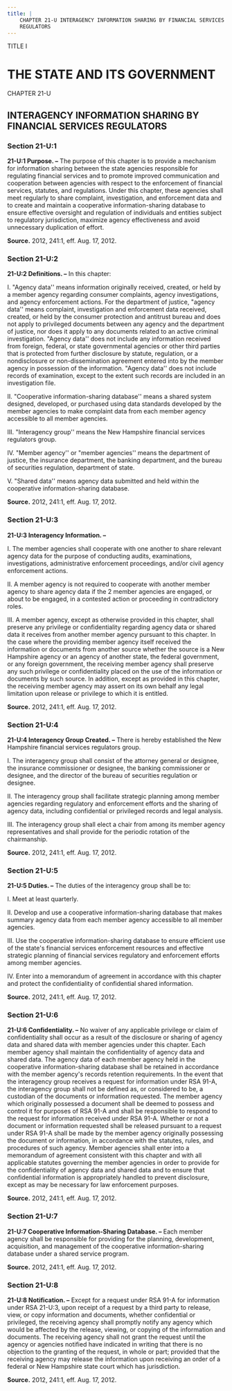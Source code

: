 ```yaml
---
title: |
    CHAPTER 21-U INTERAGENCY INFORMATION SHARING BY FINANCIAL SERVICES
    REGULATORS
---
```


TITLE I
                                             
THE STATE AND ITS GOVERNMENT
============================

CHAPTER 21-U
                                             
INTERAGENCY INFORMATION SHARING BY FINANCIAL SERVICES REGULATORS
----------------------------------------------------------------

### Section 21-U:1

 **21-U:1 Purpose. –** The purpose of this chapter is to provide a
mechanism for information sharing between the state agencies responsible
for regulating financial services and to promote improved communication
and cooperation between agencies with respect to the enforcement of
financial services, statutes, and regulations. Under this chapter, these
agencies shall meet regularly to share complaint, investigation, and
enforcement data and to create and maintain a cooperative
information-sharing database to ensure effective oversight and
regulation of individuals and entities subject to regulatory
jurisdiction, maximize agency effectiveness and avoid unnecessary
duplication of effort.

**Source.** 2012, 241:1, eff. Aug. 17, 2012.

### Section 21-U:2

 **21-U:2 Definitions. –** In this chapter:
                                             
 I. "Agency data'' means information originally received, created, or
held by a member agency regarding consumer complaints, agency
investigations, and agency enforcement actions. For the department of
justice, "agency data'' means complaint, investigation and enforcement
data received, created, or held by the consumer protection and antitrust
bureau and does not apply to privileged documents between any agency and
the department of justice, nor does it apply to any documents related to
an active criminal investigation. "Agency data'' does not include any
information received from foreign, federal, or state governmental
agencies or other third parties that is protected from further
disclosure by statute, regulation, or a nondisclosure or
non-dissemination agreement entered into by the member agency in
possession of the information. "Agency data'' does not include records
of examination, except to the extent such records are included in an
investigation file.
                                             
 II. "Cooperative information-sharing database'' means a shared
system designed, developed, or purchased using data standards developed
by the member agencies to make complaint data from each member agency
accessible to all member agencies.
                                             
 III. "Interagency group'' means the New Hampshire financial services
regulators group.
                                             
 IV. "Member agency'' or "member agencies'' means the department of
justice, the insurance department, the banking department, and the
bureau of securities regulation, department of state.
                                             
 V. "Shared data'' means agency data submitted and held within the
cooperative information-sharing database.

**Source.** 2012, 241:1, eff. Aug. 17, 2012.

### Section 21-U:3

 **21-U:3 Interagency Information. –**
                                             
 I. The member agencies shall cooperate with one another to share
relevant agency data for the purpose of conducting audits, examinations,
investigations, administrative enforcement proceedings, and/or civil
agency enforcement actions.
                                             
 II. A member agency is not required to cooperate with another member
agency to share agency data if the 2 member agencies are engaged, or
about to be engaged, in a contested action or proceeding in
contradictory roles.
                                             
 III. A member agency, except as otherwise provided in this chapter,
shall preserve any privilege or confidentiality regarding agency data or
shared data it receives from another member agency pursuant to this
chapter. In the case where the providing member agency itself received
the information or documents from another source whether the source is a
New Hampshire agency or an agency of another state, the federal
government, or any foreign government, the receiving member agency shall
preserve any such privilege or confidentiality placed on the use of the
information or documents by such source. In addition, except as provided
in this chapter, the receiving member agency may assert on its own
behalf any legal limitation upon release or privilege to which it is
entitled.

**Source.** 2012, 241:1, eff. Aug. 17, 2012.

### Section 21-U:4

 **21-U:4 Interagency Group Created. –** There is hereby established
the New Hampshire financial services regulators group.
                                             
 I. The interagency group shall consist of the attorney general or
designee, the insurance commissioner or designee, the banking
commissioner or designee, and the director of the bureau of securities
regulation or designee.
                                             
 II. The interagency group shall facilitate strategic planning among
member agencies regarding regulatory and enforcement efforts and the
sharing of agency data, including confidential or privileged records and
legal analysis.
                                             
 III. The interagency group shall elect a chair from among its member
agency representatives and shall provide for the periodic rotation of
the chairmanship.

**Source.** 2012, 241:1, eff. Aug. 17, 2012.

### Section 21-U:5

 **21-U:5 Duties. –** The duties of the interagency group shall be
to:
                                             
 I. Meet at least quarterly.
                                             
 II. Develop and use a cooperative information-sharing database that
makes summary agency data from each member agency accessible to all
member agencies.
                                             
 III. Use the cooperative information-sharing database to ensure
efficient use of the state's financial services enforcement resources
and effective strategic planning of financial services regulatory and
enforcement efforts among member agencies.
                                             
 IV. Enter into a memorandum of agreement in accordance with this
chapter and protect the confidentiality of confidential shared
information.

**Source.** 2012, 241:1, eff. Aug. 17, 2012.

### Section 21-U:6

 **21-U:6 Confidentiality. –** No waiver of any applicable privilege
or claim of confidentiality shall occur as a result of the disclosure or
sharing of agency data and shared data with member agencies under this
chapter. Each member agency shall maintain the confidentiality of agency
data and shared data. The agency data of each member agency held in the
cooperative information-sharing database shall be retained in accordance
with the member agency's records retention requirements. In the event
that the interagency group receives a request for information under RSA
91-A, the interagency group shall not be defined as, or considered to
be, a custodian of the documents or information requested. The member
agency which originally possessed a document shall be deemed to possess
and control it for purposes of RSA 91-A and shall be responsible to
respond to the request for information received under RSA 91-A. Whether
or not a document or information requested shall be released pursuant to
a request under RSA 91-A shall be made by the member agency originally
possessing the document or information, in accordance with the statutes,
rules, and procedures of such agency. Member agencies shall enter into a
memorandum of agreement consistent with this chapter and with all
applicable statutes governing the member agencies in order to provide
for the confidentiality of agency data and shared data and to ensure
that confidential information is appropriately handled to prevent
disclosure, except as may be necessary for law enforcement purposes.

**Source.** 2012, 241:1, eff. Aug. 17, 2012.

### Section 21-U:7

 **21-U:7 Cooperative Information-Sharing Database. –** Each member
agency shall be responsible for providing for the planning, development,
acquisition, and management of the cooperative information-sharing
database under a shared service program.

**Source.** 2012, 241:1, eff. Aug. 17, 2012.

### Section 21-U:8

 **21-U:8 Notification. –** Except for a request under RSA 91-A for
information under RSA 21-U:3, upon receipt of a request by a third party
to release, view, or copy information and documents, whether
confidential or privileged, the receiving agency shall promptly notify
any agency which would be affected by the release, viewing, or copying
of the information and documents. The receiving agency shall not grant
the request until the agency or agencies notified have indicated in
writing that there is no objection to the granting of the request, in
whole or part; provided that the receiving agency may release the
information upon receiving an order of a federal or New Hampshire state
court which has jurisdiction.

**Source.** 2012, 241:1, eff. Aug. 17, 2012.
